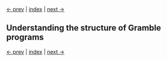 [<- prev](symbol-names) | [index](../) | [next ->](../)

## Understanding the structure of Gramble programs



[<- prev](symbol-names) | [index](../) | [next ->](../)